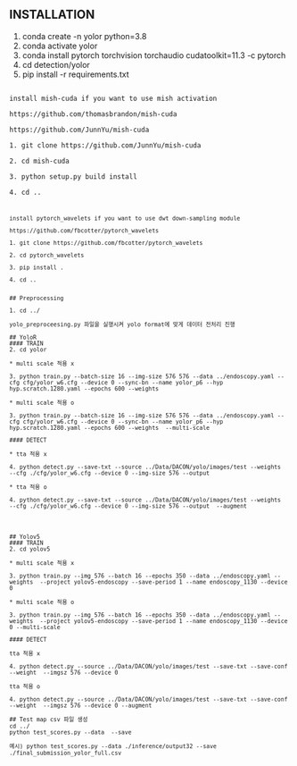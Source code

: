 ## INSTALLATION

1. conda create -n yolor python=3.8
2. conda activate yolor
3. conda install pytorch torchvision torchaudio cudatoolkit=11.3 -c pytorch
4. cd detection/yolor
5. pip install -r requirements.txt

<pre>
<code>
install mish-cuda if you want to use mish activation

https://github.com/thomasbrandon/mish-cuda

https://github.com/JunnYu/mish-cuda

1. git clone https://github.com/JunnYu/mish-cuda

2. cd mish-cuda

3. python setup.py build install

4. cd ..
<pre>
<code>

install pytorch_wavelets if you want to use dwt down-sampling module

https://github.com/fbcotter/pytorch_wavelets

1. git clone https://github.com/fbcotter/pytorch_wavelets

2. cd pytorch_wavelets

3. pip install .

4. cd ..


## Preprocessing

1. cd ../

yolo_preproceesing.py 파일을 실행시켜 yolo format에 맞게 데이터 전처리 진행

## YoloR 
#### TRAIN
2. cd yolor

* multi scale 적용 x

3. python train.py --batch-size 16 --img-size 576 576 --data ../endoscopy.yaml --cfg cfg/yolor_w6.cfg --device 0 --sync-bn --name yolor_p6 --hyp hyp.scratch.1280.yaml --epochs 600 --weights <weights path>

* multi scale 적용 o

3. python train.py --batch-size 16 --img-size 576 576 --data ../endoscopy.yaml --cfg cfg/yolor_w6.cfg --device 0 --sync-bn --name yolor_p6 --hyp hyp.scratch.1280.yaml --epochs 600 --weights <weights path> --multi-scale

#### DETECT

* tta 적용 x

4. python detect.py --save-txt --source ../Data/DACON/yolo/images/test --weights <weights path> --cfg ./cfg/yolor_w6.cfg --device 0 --img-size 576 --output <output path>

* tta 적용 o 

4. python detect.py --save-txt --source ../Data/DACON/yolo/images/test --weights <weights path> --cfg ./cfg/yolor_w6.cfg --device 0 --img-size 576 --output <output path> --augment


  

## Yolov5 
#### TRAIN
2. cd yolov5

* multi scale 적용 x

3. python train.py --img 576 --batch 16 --epochs 350 --data ../endoscopy.yaml --weights <weights path> --project yolov5-endoscopy --save-period 1 --name endoscopy_1130 --device 0

* multi scale 적용 o

3. python train.py --img 576 --batch 16 --epochs 350 --data ../endoscopy.yaml --weights <weights path> --project yolov5-endoscopy --save-period 1 --name endoscopy_1130 --device 0 --multi-scale

#### DETECT

tta 적용 x

4. python detect.py --source ../Data/DACON/yolo/images/test --save-txt --save-conf --weight <weights path> --imgsz 576 --device 0 

tta 적용 o 

4. python detect.py --source ../Data/DACON/yolo/images/test --save-txt --save-conf --weight <weights path> --imgsz 576 --device 0 --augment

## Test map csv 파일 생성
cd ../
python test_scores.py --data <data path> --save <save file path>

예시) python test_scores.py --data ./inference/output32 --save ./final_submission_yolor_full.csv
